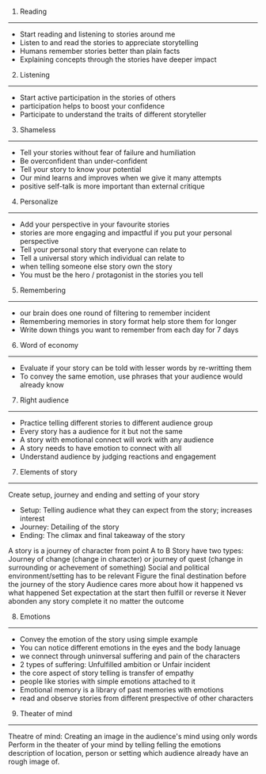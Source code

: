 1. Reading
----
- Start reading and listening to stories around me
- Listen to and read the stories to appreciate storytelling
- Humans remember stories better than plain facts
- Explaining concepts through the stories have deeper impact

2. Listening
---
- Start active participation in the stories of others
- participation helps to boost your confidence
- Participate to understand the traits of different storyteller

3. Shameless
---
- Tell your stories without fear of failure and humiliation
- Be overconfident than under-confident
- Tell your story to know your potential
- Our mind learns and improves when we give it many attempts
- positive self-talk is more important than external critique

4. Personalize
---
- Add your perspective in your favourite stories
- stories are more engaging and impactful if you put your personal perspective
- Tell your personal story that everyone can relate to
- Tell a universal story which individual can relate to
- when telling someone else story own the story
- You must be the hero / protagonist in the stories you tell

5. Remembering
---
- our brain does one round of filtering to remember incident
- Remembering memories in story format help store them for longer
-  Write down things you want to remember from each day for 7 days


6.  Word of economy
---
- Evaluate if your story can be told with lesser words by re-writting them
- To convey the same emotion, use phrases that your audience would already know

7. Right audience
---
- Practice telling different stories to different audience group
- Every story has a audience for it but not the same
- A story with emotional connect will work with any audience
- A story needs to have emotion to connect with all
- Understand audience by judging reactions and engagement

7. Elements of story
---
Create setup, journey and ending and setting of your story

- Setup:  Telling audience what they can expect from the story; increases interest
- Journey: Detailing of the story
- Ending: The climax and final takeaway of the story

A story is a journey of character  from point A to B
Story have two types: Journey of change (change in character) or journey of quest (change in surrounding or achevement of something)
Social and political environment/setting has to be relevant
Figure the final destination before the journey of the story
Audience cares more about how it happened vs what happened
Set expectation at the start then fulfill or reverse it
Never abonden any story complete it no matter the outcome


8. Emotions
---
- Convey the emotion of the story using simple example
- You can notice different emotions in the eyes and the body lanuage
- we connect through uninversal suffering and pain of the characters
- 2 types of suffering: Unfulfilled ambition or Unfair incident
- the core aspect of story telling is transfer of empathy
- people like stories with simple emotions attached to it
- Emotional memory is a library of past memories with emotions
- read and observe stories from different prespective of other characters

9. Theater of mind
---
Theatre of mind: Creating an image in the audience's mind using only words
Perform in the theater of your mind by telling felling the emotions
description of location, person or setting which audience already have an rough image of.


